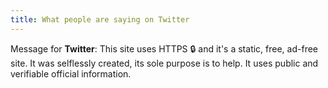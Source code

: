```yaml
---
title: What people are saying on Twitter
---
```


Message for **Twitter**: This site uses HTTPS 🔒 and it's a static, free, ad-free site. It was selflessly created, its sole purpose is to help. It uses public and verifiable official information.

